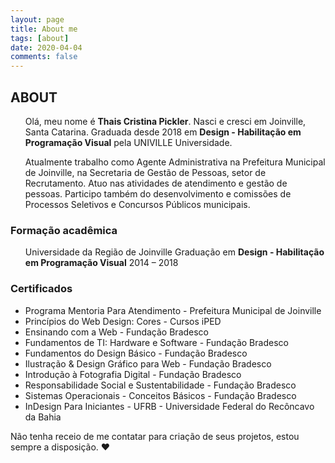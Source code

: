 ```yaml
---
layout: page
title: About me
tags: [about]
date: 2020-04-04
comments: false
---
```

    
## ABOUT

<ul>Olá, meu nome é <strong>Thais Cristina Pickler</strong>. Nasci e cresci em Joinville, Santa Catarina. Graduada desde 2018 em <strong>Design - Habilitação em Programação Visual</strong> pela UNIVILLE Universidade. 

Atualmente trabalho como Agente Administrativa na Prefeitura Municipal de Joinville, na Secretaria de Gestão de Pessoas, setor de Recrutamento. Atuo nas atividades de atendimento e gestão de pessoas. Participo também do desenvolvimento e comissões de Processos Seletivos e Concursos Públicos municipais.</ul>

### Formação acadêmica
<ul>
Universidade da Região de Joinville
Graduação em <strong>Design - Habilitação em Programação Visual</strong>
2014 – 2018
</ul>

### Certificados
<ul>
<li>Programa Mentoria Para Atendimento - Prefeitura Municipal de Joinville</li>
<li>Princípios do Web Design: Cores - Cursos iPED</li>
<li>Ensinando com a Web - Fundação Bradesco</li>
<li>Fundamentos de TI: Hardware e Software - Fundação Bradesco</li>
<li>Fundamentos do Design Básico - Fundação Bradesco</li>
<li>Ilustração & Design Gráfico para Web - Fundação Bradesco</li>
<li>Introdução à Fotografia Digital - Fundação Bradesco</li>
<li>Responsabilidade Social e Sustentabilidade - Fundação Bradesco</li>
<li>Sistemas Operacionais - Conceitos Básicos - Fundação Bradesco</li>
<li>InDesign Para Iniciantes - UFRB - Universidade Federal do Recôncavo da Bahia</li>
</ul>

Não tenha receio de me contatar para criação de seus projetos, estou sempre a disposição. ♥